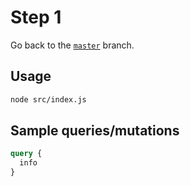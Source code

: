 # Step 1

Go back to the [`master`](https://github.com/nikolasburk/graphqlday-workshop) branch.

## Usage

```bash
node src/index.js
```

## Sample queries/mutations

```graphql
query {
  info
}
```

